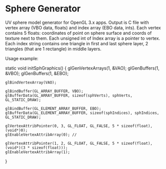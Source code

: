 # Sphere Generator
UV sphere model generator for OpenGL 3.x apps.
Output is C file with vertex array (VBO data, floats) and index array (EBO data, ints).
Each vertex contains 5 floats: coordinates of point on sphere surface and coords of texture next to them.
Each unsigned int of Index array is a pointer to vertex.
Each index string contains one triangle in first and last sphere layer, 2 triangles (that are 1 rectangle) in middle layers.

Usage example:

static void initSphGraphics()
{
	glGenVertexArrays(1, &VAO);
	glGenBuffers(1, &VBO);
	glGenBuffers(1, &EBO);

	glBindVertexArray(VAO);

	glBindBuffer(GL_ARRAY_BUFFER, VBO);
	glBufferData(GL_ARRAY_BUFFER, sizeof(sphVerts), sphVerts, GL_STATIC_DRAW);

	glBindBuffer(GL_ELEMENT_ARRAY_BUFFER, EBO);
	glBufferData(GL_ELEMENT_ARRAY_BUFFER, sizeof(sphIndices), sphIndices, GL_STATIC_DRAW);

	glVertexAttribPointer(0, 3, GL_FLOAT, GL_FALSE, 5 * sizeof(float), (void*)0);
	glEnableVertexAttribArray(0); // 

	glVertexAttribPointer(1, 2, GL_FLOAT, GL_FALSE, 5 * sizeof(float), (void*)(3 * sizeof(float)));
	glEnableVertexAttribArray(1);
}
